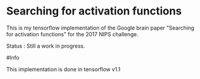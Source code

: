 # Searching for activation functions 

This is my tensorflow implementation of the Google brain paper "Searching for activation functions" for the 2017 NIPS challenge. 

Status : Still a work in progress.

#Info 

This implementation is done in tensorflow v1.1

